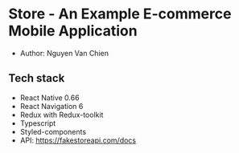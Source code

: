 # Store - An Example E-commerce Mobile Application

- Author: Nguyen Van Chien

## Tech stack

- React Native 0.66
- React Navigation 6
- Redux with Redux-toolkit
- Typescript
- Styled-components
- API: https://fakestoreapi.com/docs
